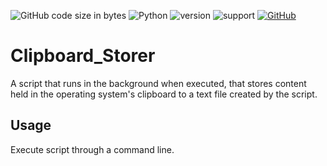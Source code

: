 ![GitHub code size in bytes](https://img.shields.io/github/languages/code-size/Anthony-T-N/Clipboard_Storer)
![Python](https://img.shields.io/badge/python-%3E%3D3-brightgreen.svg)
![version](https://img.shields.io/badge/version-1.0.1-yellow.svg)
![support](https://img.shields.io/badge/OS-Windows-orange.svg)
[![GitHub](https://img.shields.io/github/license/mashape/apistatus.svg)](https://github.com/Anthony-T-N/Clipboard_Storer)

# Clipboard_Storer

A script that runs in the background when executed, that stores content held in the operating system's clipboard to a text file created by the script.

Usage
-
Execute script through a command line.

